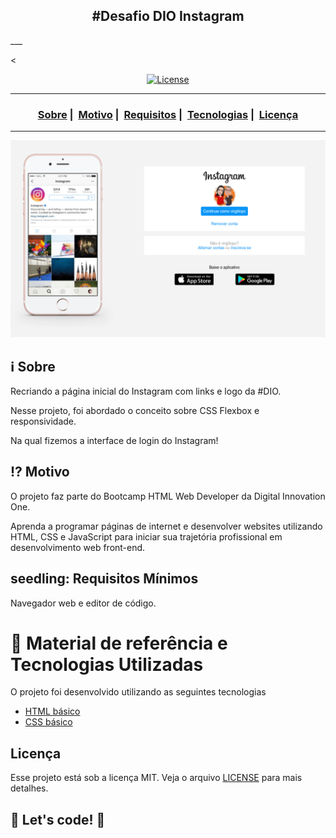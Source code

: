 <h2 align="center">#Desafio DIO Instagram</h2>___

<

<p align="center">
  <a href="LICENSE">
    <img alt="License" src="https://img.shields.io/badge/license-MIT-%23F8952D">
  </a>
</p>

___

<h3 align="center">
  <a href="#information_source-sobre">Sobre</a>&nbsp;|&nbsp;
  <a href="#interrobang-motivo">Motivo</a>&nbsp;|&nbsp;
  <a href="#seedling-requisitos-mínimos">Requisitos</a>&nbsp;|&nbsp;
  <a href="#rocket-tecnologias-utilizadas">Tecnologias</a>&nbsp;|&nbsp;
  <a href="#licença">Licença</a>
</h3>

___

<p align="center">
  <img src="./img/instagram-perfil.png" max-width="800">
</p>

## :information_source: Sobre

Recriando a página inicial do Instagram com links e logo da #DIO.

Nesse projeto, foi abordado o conceito sobre CSS Flexbox e responsividade.

Na qual fizemos a interface de login do Instagram! 

## :interrobang: Motivo

O projeto faz parte do Bootcamp HTML Web Developer da Digital Innovation One.

Aprenda a programar páginas de internet e desenvolver websites utilizando HTML, CSS e JavaScript para iniciar sua trajetória profissional em desenvolvimento web front-end.


## seedling: Requisitos Mínimos

Navegador web e editor de código.

# :rocket: Material de referência e Tecnologias Utilizadas

O projeto foi desenvolvido utilizando as seguintes tecnologias

* [HTML básico](https://www.w3schools.com/html/)
* [CSS básico](https://developer.mozilla.org/pt-BR/docs/Web/CSS)

## Licença 

Esse projeto está sob a licença MIT. Veja o arquivo [LICENSE](LICENSE) para mais detalhes.

## 🚀 Let's code! 🚀
